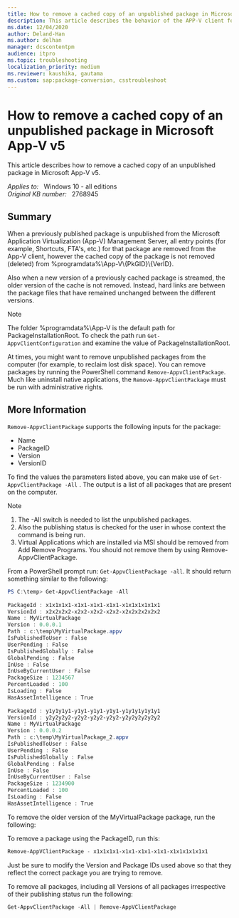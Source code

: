 ```yaml
---
title: How to remove a cached copy of an unpublished package in Microsoft App-V v5
description: This article describes the behavior of the APP-V client for unpublishing and explains how to remove (delete) a previously published package from the APP-V client.
ms.date: 12/04/2020
author: Deland-Han
ms.author: delhan
manager: dcscontentpm
audience: itpro
ms.topic: troubleshooting
localization_priority: medium
ms.reviewer: kaushika, gautama
ms.custom: sap:package-conversion, csstroubleshoot
---
```

# How to remove a cached copy of an unpublished package in Microsoft App-V v5

This article describes how to remove a cached copy of an unpublished package in Microsoft App-V v5.

_Applies to:_ &nbsp; Windows 10 - all editions  
_Original KB number:_ &nbsp; 2768945

## Summary

When a previously published package is unpublished from the Microsoft Application Virtualization (App-V) Management Server, all entry points (for example, Shortcuts, FTA's, etc.) for that package are removed from the App-V client, however the cached copy of the package is not removed (deleted) from %programdata%\\App-V\\{PkGID}\\{VerID}.

Also when a new version of a previously cached package is streamed, the older version of the cache is not removed. Instead, hard links are between the package files that have remained unchanged between the different versions.

> [!NOTE]
> The folder %programdata%\\App-V is the default path for PackageInstallationRoot. To check the path run `Get-AppvClientConfiguration` and examine the value of PackageInstallationRoot.

At times, you might want to remove unpublished packages from the computer (for example, to reclaim lost disk space). You can remove packages by running the PowerShell command `Remove-AppvClientPackage`. Much like uninstall native applications, the `Remove-AppvClientPackage` must be run with administrative rights.

## More Information

`Remove-AppvClientPackage` supports the following inputs for the package:

- Name
- PackageID
- Version
- VersionID

To find the values the parameters listed above, you can make use of `Get-AppvClientPackage -All` . The output is a list of all packages that are present on the computer.

> [!Note]
>
> 1. The -All switch is needed to list the unpublished packages.
> 2. Also the publishing status is checked for the user in whose context the command is being run.
> 3. Virtual Applications which are installed via MSI should be removed from Add Remove Programs. You should not remove them by using Remove-AppvClientPackage.

From a PowerShell prompt run: `Get-AppvClientPackage -all`. It should return something similar to the following:

```powershell
PS C:\temp> Get-AppvClientPackage -All  
 
PackageId : x1x1x1x1-x1x1-x1x1-x1x1-x1x1x1x1x1x1  
VersionId : x2x2x2x2-x2x2-x2x2-x2x2-x2x2x2x2x2x2 
Name : MyVirtualPackage  
Version : 0.0.0.1  
Path : c:\temp\MyVirtualPackage.appv  
IsPublishedToUser : False  
UserPending : False  
IsPublishedGlobally : False  
GlobalPending : False  
InUse : False  
InUseByCurrentUser : False  
PackageSize : 1234567  
PercentLoaded : 100  
IsLoading : False  
HasAssetIntelligence : True  
  
PackageId : y1y1y1y1-y1y1-y1y1-y1y1-y1y1y1y1y1y1  
VersionId : y2y2y2y2-y2y2-y2y2-y2y2-y2y2y2y2y2y2  
Name : MyVirtualPackage  
Version : 0.0.0.2  
Path : c:\temp\MyVirtualPackage_2.appv  
IsPublishedToUser : False  
UserPending : False  
IsPublishedGlobally : False  
GlobalPending : False  
InUse : False  
InUseByCurrentUser : False  
PackageSize : 1234900 
PercentLoaded : 100  
IsLoading : False 
HasAssetIntelligence : True  
```

To remove the older version of the MyVirtualPackage package, run the following:

To remove a package using the PackageID, run this:

```PowerShell
Remove-AppVClientPackage - x1x1x1x1-x1x1-x1x1-x1x1-x1x1x1x1x1x1  
```

Just be sure to modify the Version and Package IDs used above so that they reflect the correct package you are trying to remove.

To remove all packages, including all Versions of all packages irrespective of their publishing status run the following:

```PowerShell
Get-AppvClientPackage -All | Remove-AppVClientPackage
```
